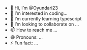 - 👋 Hi, I’m @Oyundari23
- 👀 I’m interested in coding...
- 🌱 I’m currently learning typescript
- 💞️ I’m looking to collaborate on ...
- 📫 How to reach me ...
- 😄 Pronouns: ...
- ⚡ Fun fact: ...

<!---
Oyundari23/Oyundari23 is a ✨ special ✨ repository because its `README.md` (this file) appears on your GitHub profile.
You can click the Preview link to take a look at your changes.
--->
